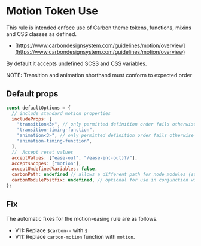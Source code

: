 # Motion Token Use

This rule is intended enfoce use of Carbon theme tokens, functions, mixins and CSS classes as defined.

- [https://www.carbondesignsystem.com/guidelines/motion/overview](https://www.carbondesignsystem.com/guidelines/motion/overview)

By default it accepts undefined SCSS and CSS variables.

NOTE: Transition and animation shorthand must conform to expected order

## Default props

```js
const defaultOptions = {
  // include standard motion properties
  includeProps: [
    "transition<3>", // only permitted definition order fails otherwise
    "transition-timing-function",
    "animation<3>", // only permitted definition order fails otherwise
    "animation-timing-function",
  ],
  //  Accept reset values
  acceptValues: ["ease-out", "/ease-in(-out)?/"],
  acceptsScopes: ["motion"],
  acceptUndefinedVariables: false,
  carbonPath: undefined // allows a different path for node_modules (supports monorepo with multiple carbon versions) e.g. packages/proj1/node_modules/@carbon
  carbonModulePostfix: undefined, // optional for use in conjunction with `carbonPath` to where a Carbon module has been renamed e.g. `-10` with a carbonPath of `node_modules/@carbon` will use `node_modules/@carbon/motion-10`
};
```

## Fix

The automatic fixes for the motion-easing rule are as follows.

- V11: Replace `$carbon--` with `$`
- V11: Replace `carbon-motion` function with `motion`.
